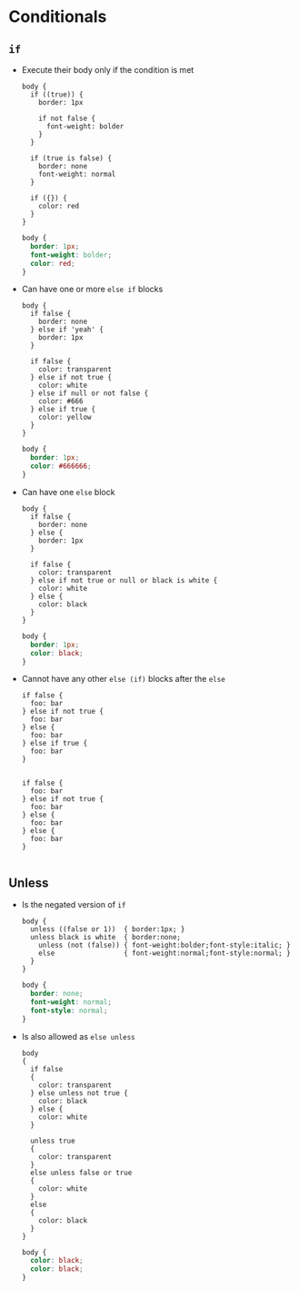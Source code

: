 Conditionals
============

## `if`

- Execute their body only if the condition is met

    ~~~ lay
    body {
      if ((true)) {
        border: 1px

        if not false {
          font-weight: bolder
        }
      }

      if (true is false) {
        border: none
        font-weight: normal
      }

      if ({}) {
        color: red
      }
    }
    ~~~

    ~~~ css
    body {
      border: 1px;
      font-weight: bolder;
      color: red;
    }
    ~~~

- Can have one or more `else if` blocks

  ~~~ lay
  body {
    if false {
      border: none
    } else if 'yeah' {
      border: 1px
    }

    if false {
      color: transparent
    } else if not true {
      color: white
    } else if null or not false {
      color: #666
    } else if true {
      color: yellow
    }
  }
  ~~~

  ~~~ css
  body {
    border: 1px;
    color: #666666;
  }
  ~~~

- Can have one `else` block

  ~~~ lay
  body {
    if false {
      border: none
    } else {
      border: 1px
    }

    if false {
      color: transparent
    } else if not true or null or black is white {
      color: white
    } else {
      color: black
    }
  }
  ~~~

  ~~~ css
  body {
    border: 1px;
    color: black;
  }
  ~~~

- Cannot have any other `else (if)` blocks after the `else`

  ~~~ lay
  if false {
    foo: bar
  } else if not true {
    foo: bar
  } else {
    foo: bar
  } else if true {
    foo: bar
  }
  ~~~

  ~~~~ !SyntaxError
  ~~~~

  ~~~ lay
  if false {
    foo: bar
  } else if not true {
    foo: bar
  } else {
    foo: bar
  } else {
    foo: bar
  }
  ~~~

  ~~~~ !SyntaxError
  ~~~~

## Unless

- Is the negated version of `if`

  ~~~ lay
  body {
    unless ((false or 1))  { border:1px; }
    unless black is white  { border:none;
      unless (not (false)) { font-weight:bolder;font-style:italic; }
      else                 { font-weight:normal;font-style:normal; }
    }
  }
  ~~~

  ~~~ css
  body {
    border: none;
    font-weight: normal;
    font-style: normal;
  }
  ~~~

- Is also allowed as `else unless`

  ~~~ lay
  body
  {
    if false
    {
      color: transparent
    } else unless not true {
      color: black
    } else {
      color: white
    }

    unless true
    {
      color: transparent
    }
    else unless false or true
    {
      color: white
    }
    else
    {
      color: black
    }
  }
  ~~~

  ~~~ css
  body {
    color: black;
    color: black;
  }
  ~~~
